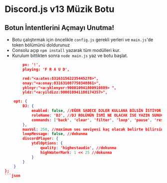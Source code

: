 # Discord.js v13 Müzik Botu 

## Botun İntentlerini Açmayı Unutma!

* Botu çalıştırmak için öncelikle `config.js` gerekli yerleri ve `main.js`'de token bölümünü doldurunuz
* Consolu açıp ```npm install``` yazarak tüm modülleri kur.
* Kurulum bittikten sonra ```node main.js``` yaz ve botu başlat.

```json 
        px: '!',
        playing: 'F R A U D',

        red:"<a:ates:831631562235445278>",
        onay:"<a:onay:831631087750348861>",
        yklnyr:"<a:yklenyor:900010941800910889> ",
        yldz:"<a:yildizz:900010941180174357>",

    opt: {
        DJ: {
            enabled: false, //EĞER SADECE DJLER KULLANA BİLSİN İSTİYOR İSENİZ false yazanı true yapın.
            roleName: 'DJ', //DJ ROLÜNÜN İSMİ NE OLACAK İSE YAZIN SUNUCUNUZDA O ROLDEKİLER KULLANA BİLİR
            commands: ['back', 'clear', 'filter', 'loop', 'pause', 'resume', 'skip', 'stop', 'volume'] //DOKUNMA
        },
        maxVol: 250, //maximum ses seviyesi kaç olacak belirte bilirsiniz.
        loopMessage: false, //dokunma
        discordPlayer: {
            ytdlOptions: {
                quality: 'highestaudio', //dokunma
                highWaterMark: 1 << 25 //dokunma
            }
        }
    }
};
```json
